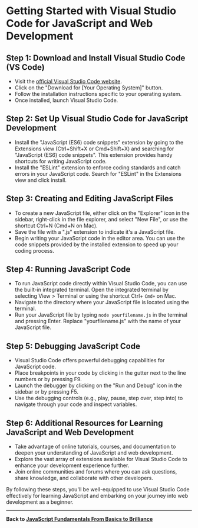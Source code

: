 # Getting Started with Visual Studio Code for JavaScript and Web Development

## Step 1: Download and Install Visual Studio Code (VS Code)

- Visit the [official Visual Studio Code website](https://code.visualstudio.com/).
- Click on the "Download for [Your Operating System]" button.
- Follow the installation instructions specific to your operating system.
- Once installed, launch Visual Studio Code.

## Step 2: Set Up Visual Studio Code for JavaScript Development

- Install the "JavaScript (ES6) code snippets" extension by going to the Extensions view (Ctrl+Shift+X or Cmd+Shift+X) and searching for "JavaScript (ES6) code snippets". This extension provides handy shortcuts for writing JavaScript code.
- Install the "ESLint" extension to enforce coding standards and catch errors in your JavaScript code. Search for "ESLint" in the Extensions view and click install.

## Step 3: Creating and Editing JavaScript Files

- To create a new JavaScript file, either click on the "Explorer" icon in the sidebar, right-click in the file explorer, and select "New File", or use the shortcut Ctrl+N (Cmd+N on Mac).
- Save the file with a ".js" extension to indicate it's a JavaScript file.
- Begin writing your JavaScript code in the editor area. You can use the code snippets provided by the installed extension to speed up your coding process.

## Step 4: Running JavaScript Code

- To run JavaScript code directly within Visual Studio Code, you can use the built-in integrated terminal. Open the integrated terminal by selecting View > Terminal or using the shortcut Ctrl+ `Cmd+` on Mac.
- Navigate to the directory where your JavaScript file is located using the terminal.
- Run your JavaScript file by typing `node yourfilename.js` in the terminal and pressing Enter. Replace "yourfilename.js" with the name of your JavaScript file.

## Step 5: Debugging JavaScript Code

- Visual Studio Code offers powerful debugging capabilities for JavaScript code.
- Place breakpoints in your code by clicking in the gutter next to the line numbers or by pressing F9.
- Launch the debugger by clicking on the "Run and Debug" icon in the sidebar or by pressing F5.
- Use the debugging controls (e.g., play, pause, step over, step into) to navigate through your code and inspect variables.

## Step 6: Additional Resources for Learning JavaScript and Web Development

- Take advantage of online tutorials, courses, and documentation to deepen your understanding of JavaScript and web development.
- Explore the vast array of extensions available for Visual Studio Code to enhance your development experience further.
- Join online communities and forums where you can ask questions, share knowledge, and collaborate with other developers.

By following these steps, you'll be well-equipped to use Visual Studio Code effectively for learning JavaScript and embarking on your journey into web development as a beginner.

---

**Back to [JavaScript Fundamentals From Basics to Brilliance](../index.md)**
